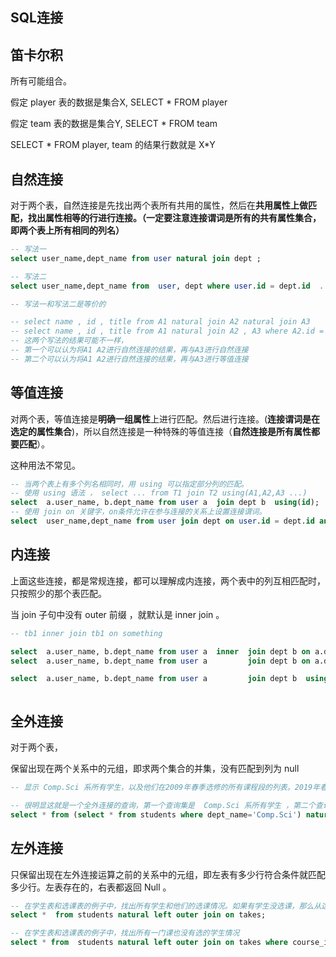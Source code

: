 ## SQL连接



## 笛卡尔积

所有可能组合。

假定 player 表的数据是集合X,  SELECT * FROM player

假定 team 表的数据是集合Y,  SELECT * FROM team

SELECT  *  FROM player, team  的结果行数就是 X*Y 







## 自然连接



对于两个表，自然连接是先找出两个表所有共用的属性，然后在**共用属性上做匹配，找出属性相等的行进行连接。（一定要注意连接谓词是所有的共有属性集合，即两个表上所有相同的列名）**

```sql
-- 写法一 
select user_name,dept_name from user natural join dept ;

-- 写法二
select user_name,dept_name from  user, dept where user.id = dept.id  ...  -- 所有共有属性都连接起来。

-- 写法一和写法二是等价的

-- select name , id , title from A1 natural join A2 natural join A3
-- select name , id , title from A1 natural join A2 , A3 where A2.id = A3.id 
-- 这两个写法的结果可能不一样，
-- 第一个可以认为将A1 A2进行自然连接的结果，再与A3进行自然连接
-- 第二个可以认为将A1 A2进行自然连接的结果，再与A3进行等值连接 
```





## 等值连接



对两个表，等值连接是**明确一组属性**上进行匹配。然后进行连接。(**连接谓词是在选定的属性集合**)，所以自然连接是一种特殊的等值连接（**自然连接是所有属性都要匹配**）。

这种用法不常见。

```sql
-- 当两个表上有多个列名相同时，用 using 可以指定部分列的匹配。
-- 使用 using 语法 ， select ... from T1 join T2 using(A1,A2,A3 ...)
select  a.user_name, b.dept_name from user a  join dept b  using(id);
-- 使用 join on 关键字，on条件允许在参与连接的关系上设置连接谓词。
select  user_name,dept_name from user join dept on user.id = dept.id and  ;


```



## 内连接



上面这些连接，都是常规连接，都可以理解成内连接，两个表中的列互相匹配时，只按照少的那个表匹配。

当 join 子句中没有 outer 前缀 ，就默认是 inner join 。

```sql
-- tb1 inner join tb1 on something

select  a.user_name, b.dept_name from user a  inner  join dept b on a.dep_id = b.id ;
select  a.user_name, b.dept_name from user a 	     join dept b on a.dep_id = b.id ;

select  a.user_name, b.dept_name from user a 	     join dept b  using(id);



```





## 全外连接

对于两个表，

保留出现在两个关系中的元组，即求两个集合的并集，没有匹配到列为 null 



```sql
-- 显示 Comp.Sci 系所有学生，以及他们在2009年春季选修的所有课程段的列表。2019年春季的所有课程都必须显示，即使没有 Comp.Sci 系的学生选。

-- 很明显这就是一个全外连接的查询，第一个查询集是  Comp.Sci 系所有学生 ，第二个查询集是  2019年春季的所有课程
select * from (select * from students where dept_name='Comp.Sci') natural outer full 


```



## 左外连接

只保留出现在左外连接运算之前的关系中的元组，即左表有多少行符合条件就匹配多少行。左表存在的，右表都返回 Null 。



```sql
-- 在学生表和选课表的例子中，找出所有学生和他们的选课情况。如果有学生没选课，那么从这个学生的选课情况就为null，即学生表有多少行就匹配多少行
select *  from students natural left outer join on takes; 

-- 在学生表和选课表的例子中，找出所有一门课也没有选的学生情况
select * from  students natural left outer join on takes where course_id=null;
```

